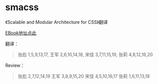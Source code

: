 # smacss
《Scalable and Modular Architecture for CSS》翻译

[EBook地址点此](https://smacss.com/book/)

翻译：

> 张彪   1,5,9,13,17,
> 王军   2,6,10,14,18,
> 宋佳   3,7,11,15,19,
> 张莉   4,8,12,16,20

Review：

> 张彪   2,7,12,14,19
> 王军   3,8,9,15,20
> 宋佳   4,5,10,16,17
> 张莉   1,6,11,13,18
